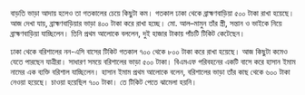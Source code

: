 বাড়তি ভাড়া আদায় হলেও তা গতকালের চেয়ে কিছুটা কম। গতকাল ঢাকা থেকে ব্রাহ্মণবাড়িয়া ৫০০ টাকা রাখা হয়েছে। আজ দেখা যায়, ব্রাহ্মণবাড়িয়ার ভাড়া ৪০০ টাকা করে রাখা হচ্ছে। মো. আল–মামুন তাঁর স্ত্রী, সন্তান ও ভাইকে নিয়ে ব্রাহ্মণবাড়িয়া যাচ্ছিলেন। তিনি প্রথম আলোকে বললেন, দুই হাজার টাকায় পাঁচটি টিকিট কেটেছেন।

ঢাকা থেকে বরিশালের নন-এসি বাসের টিকিট গতকাল ৭০০ থেকে ৮০০ টাকা করে রাখা হয়েছে। আজ কিছুটা কমেও যেতে পারছেন যাত্রীরা। সাধারণ সময়ে বরিশালের ভাড়া ৫০০ টাকা। বিএমএফ পরিবহনের একটি বাসে করে হাসান ইমাম নামের এক ব্যক্তি বরিশাল যাচ্ছিলেন। হাসান ইমাম প্রথম আলোকে বলেন, বরিশালের ভাড়া তাঁর কাছ থেকে ৬০০ টাকা নেওয়া হয়েছে। চাওয়া হয়েছিল ৭০০ টাকা। তে টিকিট পেতে ঝামেলা হয়নি।
